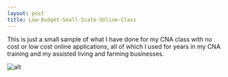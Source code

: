 ```yaml
---
layout: post
title: Low-Budget-Small-Scale-Online-Class
---
```

This is just a small sample of what I have done for my CNA class with no cost or low cost online applications, all of which I used for years 
in my CNA training and my assisted living and farming businesses.

![alt](https://www.keepandshare.com/userpics/h/e/a/r/tnhandstraining/2016-07/sb/screenshot_2016_07_22_at_9.53.51_pm-79539905.jpg?ts=1469250283)
